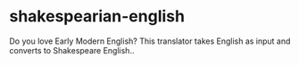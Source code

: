 # shakespearian-english
Do you love Early Modern English? This translator takes English as input and converts to Shakespeare English..
